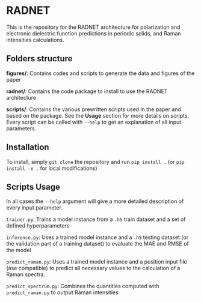 # RADNET

This is the repository for the RADNET architecture for polarization and electronic dielectric function predictions in periodic solids, and Raman intensities calculations.


## Folders structure

**figures/**: Contains codes and scripts to generate the data and figures of the paper

**radnet/**: Contains the code package to install to use the RADNET architecture

**scripts/**: Contains the various prewritten scripts used in the paper and based on the package. See the **Usage** section for more details on scripts. Every script can be called with `--help` to get an explanation of all input parameters.


## Installation
To install, simply `git clone` the repository and run
`pip install .`  (or `pip install -e .`  for local modifications)

## Scripts Usage
In all cases the `--help` argument will give a more detailed description of every input parameter.

`trainer.py`:
Trains a model instance from a `.h5` train dataset and a set of defined hyperparameters 

`inference.py`:
Uses a trained model instance and a `.h5` testing dataset (or the validation part of a training dataset) to evaluate the MAE and RMSE of the model

`predict_raman.py`:
Uses a trained model instance and a position input file (ase compatible) to predict all necessary values to the calculation of a Raman spectra. 

`predict_spectrum.py`:
Combines the quantities computed with `predict_raman.py` to output Raman intensities

